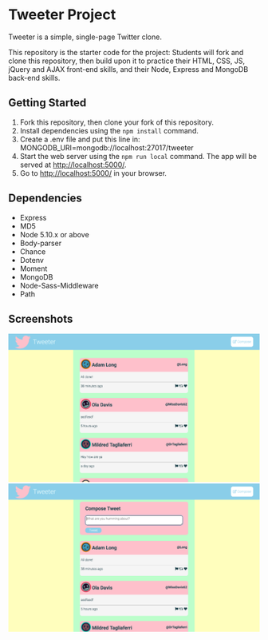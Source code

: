 # Tweeter Project

Tweeter is a simple, single-page Twitter clone.

This repository is the starter code for the project: Students will fork and clone this repository, then build upon it to practice their HTML, CSS, JS, jQuery and AJAX front-end skills, and their Node, Express and MongoDB back-end skills.

## Getting Started

1. Fork this repository, then clone your fork of this repository.
2. Install dependencies using the `npm install` command.
3. Create a .env file and put this line in: MONGODB_URI=mongodb://localhost:27017/tweeter
4. Start the web server using the `npm run local` command. The app will be served at <http://localhost:5000/>.
5. Go to <http://localhost:5000/> in your browser.

## Dependencies

- Express
- MD5
- Node 5.10.x or above
- Body-parser
- Chance
- Dotenv
- Moment
- MongoDB
- Node-Sass-Middleware
- Path


## Screenshots

!["Screenshot of home page with compose hidden"](https://github.com/Bardia95/tweeter/blob/master/docs/home-compose-hidden.png)
!["Screenshot of home page with compose visible"](https://github.com/Bardia95/tweeter/blob/master/docs/home-compose-visible.png)
